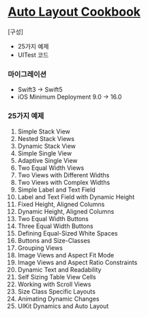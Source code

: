 # [Auto Layout Cookbook](https://developer.apple.com/library/archive/documentation/UserExperience/Conceptual/AutolayoutPG/LayoutUsingStackViews.html#//apple_ref/doc/uid/TP40010853-CH11-SW1)

[구성]
- 25가지 예제
- UITest 코드

### 마이그레이션
- Swift3 -> Swift5
- iOS Minimum Deployment 9.0 -> 16.0

### 25가지 예제
1. Simple Stack View
2. Nested Stack Views
3. Dynamic Stack View
4. Simple Single View
5. Adaptive Single View
6. Two Equal Width Views
7. Two Views with Different Widths
8. Two Views with Complex Widths
9. Simple Label and Text Field
10. Label and Text Field with Dynamic Height
11. Fixed Height, Aligned Columns
12. Dynamic Height, Aligned Columns
13. Two Equal Width Buttons
14. Three Equal Width Buttons
15. Defining Equal-Sized White Spaces
16. Buttons and Size-Classes
17. Grouping Views
18. Image Views and Aspect Fit Mode
19. Image Views and Aspect Ratio Constraints
20. Dynamic Text and Readability
21. Self Sizing Table View Cells
22. Working with Scroll Views
23. Size Class Specific Layouts
24. Animating Dynamic Changes
25. UIKit Dynamics and Auto Layout


